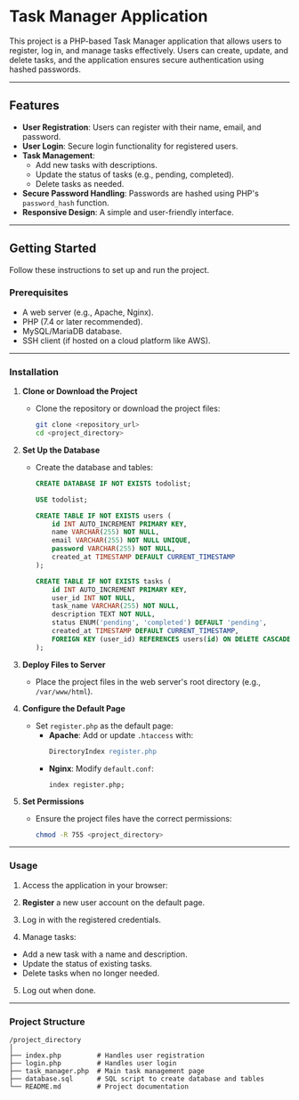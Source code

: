 # **Task Manager Application**

This project is a PHP-based Task Manager application that allows users to register, log in, and manage tasks effectively. Users can create, update, and delete tasks, and the application ensures secure authentication using hashed passwords.

---

## **Features**

- **User Registration**: Users can register with their name, email, and password.
- **User Login**: Secure login functionality for registered users.
- **Task Management**:
  - Add new tasks with descriptions.
  - Update the status of tasks (e.g., pending, completed).
  - Delete tasks as needed.
- **Secure Password Handling**: Passwords are hashed using PHP's `password_hash` function.
- **Responsive Design**: A simple and user-friendly interface.

---

## **Getting Started**

Follow these instructions to set up and run the project.

### **Prerequisites**

- A web server (e.g., Apache, Nginx).
- PHP (7.4 or later recommended).
- MySQL/MariaDB database.
- SSH client (if hosted on a cloud platform like AWS).

---

### **Installation**

1. **Clone or Download the Project**
   - Clone the repository or download the project files:
     ```bash
     git clone <repository_url>
     cd <project_directory>
     ```

2. **Set Up the Database**
   - Create the database and tables:
     ```sql
     CREATE DATABASE IF NOT EXISTS todolist;

     USE todolist;

     CREATE TABLE IF NOT EXISTS users (
         id INT AUTO_INCREMENT PRIMARY KEY,
         name VARCHAR(255) NOT NULL,
         email VARCHAR(255) NOT NULL UNIQUE,
         password VARCHAR(255) NOT NULL,
         created_at TIMESTAMP DEFAULT CURRENT_TIMESTAMP
     );

     CREATE TABLE IF NOT EXISTS tasks (
         id INT AUTO_INCREMENT PRIMARY KEY,
         user_id INT NOT NULL,
         task_name VARCHAR(255) NOT NULL,
         description TEXT NOT NULL,
         status ENUM('pending', 'completed') DEFAULT 'pending',
         created_at TIMESTAMP DEFAULT CURRENT_TIMESTAMP,
         FOREIGN KEY (user_id) REFERENCES users(id) ON DELETE CASCADE
     );
     ```

3. **Deploy Files to Server**
   - Place the project files in the web server's root directory (e.g., `/var/www/html`).

4. **Configure the Default Page**
   - Set `register.php` as the default page:
     - **Apache**: Add or update `.htaccess` with:
       ```apache
       DirectoryIndex register.php
       ```
     - **Nginx**: Modify `default.conf`:
       ```nginx
       index register.php;
       ```

5. **Set Permissions**
   - Ensure the project files have the correct permissions:
     ```bash
     chmod -R 755 <project_directory>
     ```

---

### **Usage**

1. Access the application in your browser:

2. **Register** a new user account on the default page.

3. Log in with the registered credentials.

4. Manage tasks:
- Add a new task with a name and description.
- Update the status of existing tasks.
- Delete tasks when no longer needed.

5. Log out when done.

---

### **Project Structure**

```plaintext
/project_directory
│
├── index.php         # Handles user registration
├── login.php         # Handles user login
├── task_manager.php  # Main task management page
├── database.sql      # SQL script to create database and tables
└── README.md         # Project documentation
